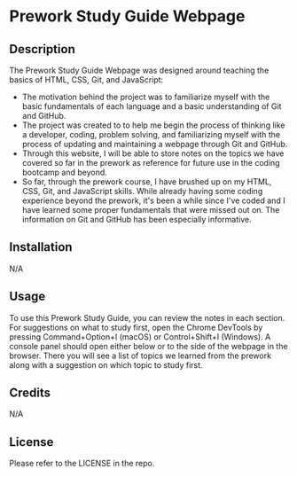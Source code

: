 # Prework Study Guide Webpage

## Description

The Prework Study Guide Webpage was designed around teaching the basics of HTML, CSS, Git, and JavaScript:

- The motivation behind the project was to familiarize myself with the basic fundamentals of each language and a basic understanding of Git and GitHub.
- The project was created to to help me begin the process of thinking like a developer, coding, problem solving, and familiarizing myself with the process of updating and maintaining a webpage through Git and GitHub.
- Through this website, I will be able to store notes on the topics we have covered so far in the prework as reference for future use in the coding bootcamp and beyond.
- So far, through the prework course, I have brushed up on my HTML, CSS, Git, and JavaScript skills. While already having some coding experience beyond the prework, it's been a while since I've coded and I have learned some proper fundamentals that were missed out on. The information on Git and GitHub has been especially informative. 

## Installation

N/A

## Usage

To use this Prework Study Guide, you can review the notes in each section. For suggestions on what to study first, open the Chrome DevTools by pressing Command+Option+I (macOS) or Control+Shift+I (Windows). A console panel should open either below or to the side of the webpage in the browser. There you will see a list of topics we learned from the prework along with a suggestion on which topic to study first.

## Credits

N/A

## License

Please refer to the LICENSE in the repo.
